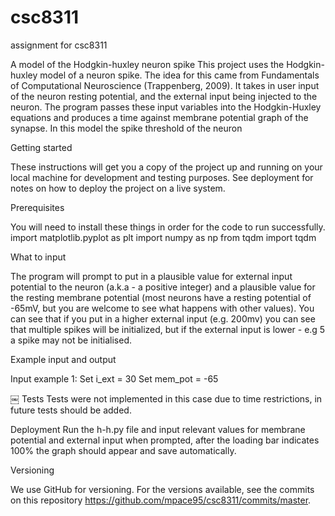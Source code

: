 # csc8311
assignment for csc8311

A model of the Hodgkin-huxley neuron spike
This project uses the Hodgkin-huxley model of a neuron spike. The idea for this came from Fundamentals of Computational Neuroscience (Trappenberg, 2009). It takes in user input of the neuron resting potential, and the external input being injected to the neuron. The program passes these input variables into the Hodgkin-Huxley equations and produces  a time against membrane potential graph of the synapse. In this model the spike threshold of the neuron 

Getting started

These instructions will get you a copy of the project up and running on your local machine for development and testing purposes. See deployment for notes on how to deploy the project on a live system.

Prerequisites

You will need to install these things in order for the code to run successfully.
import matplotlib.pyplot as plt
import numpy as np
from tqdm import tqdm


What to input 

The program will prompt to put in a plausible value for external input potential to the neuron (a.k.a - a positive integer) and a plausible value for the resting membrane potential (most neurons have a resting potential of -65mV, but you are welcome to see what happens with other values). You can see that if you put in a higher external input (e.g. 200mv) you can see that multiple spikes will be initialized, but if the external input is lower - e.g 5 a spike may not be initialised. 

Example input and output 

Input example 1:
 Set i_ext = 30
 Set mem_pot = -65

￼
Tests
Tests were not implemented in this case due to time restrictions, in future tests should be added.

Deployment
Run the h-h.py file and input relevant values for membrane potential and external input when prompted, after the loading bar indicates 100% the graph should appear and save automatically. 

Versioning

We use GitHub for versioning. For the versions available, see the commits on this repository https://github.com/mpace95/csc8311/commits/master.
